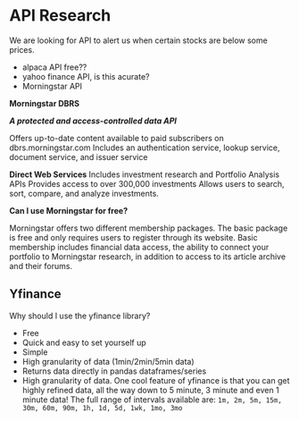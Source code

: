 # API Research

We are looking for API to alert us when certain stocks are below some prices.

* alpaca API free??
* yahoo finance API, is this acurate?
* Morningstar API

**Morningstar DBRS**

***A protected and access-controlled data API***

Offers up-to-date content available to paid subscribers on dbrs.morningstar.com 
Includes an authentication service, lookup service, document service, and issuer service 

**Direct Web Services**
Includes investment research and Portfolio Analysis APIs
Provides access to over 300,000 investments
Allows users to search, sort, compare, and analyze investments.

**Can I use Morningstar for free?**

Morningstar offers two different membership packages. The basic package is free and only requires users to register through its website. Basic membership includes financial data access, the ability to connect your portfolio to Morningstar research, in addition to access to its article archive and their forums.

## Yfinance

Why should I use the yfinance library?

* Free
* Quick and easy to set yourself up
* Simple
* High granularity of data (1min/2min/5min data)
* Returns data directly in pandas dataframes/series
* High granularity of data. One cool feature of yfinance is that you can get highly refined data, all the way down to 5 minute, 3 minute and even 1 minute data! The full range of intervals available are:
`1m, 2m, 5m, 15m, 30m, 60m, 90m, 1h, 1d, 5d, 1wk, 1mo, 3mo`

